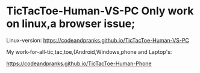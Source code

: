 # TicTacToe-Human-VS-PC Only work on linux,a browser issue;
Linux-version:
https://codeandpranks.github.io/TicTacToe-Human-VS-PC

My work-for-all-tic,tac,toe,(Android,Windows,phone and Laptop's:

https://codeandpranks.github.io/TicTacToe-Human-Phone
